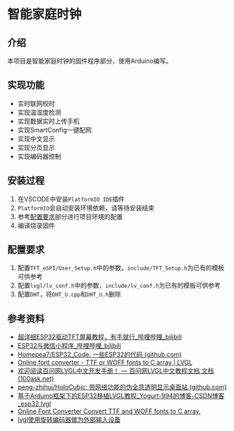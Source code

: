 # 智能家庭时钟

## 介绍

本项目是智能家庭时钟的固件程序部分，使用Arduino编写。

## 实现功能

- 实时联网校时
- 实现温湿度检测
- 实现数据实时上传手机
- 实现SmartConfig一键配网
- 实现中文显示
- 实现分页显示
- 实现编码器控制

## 安装过程

1. 在VSCODE中安装`PlatformIO IDE`插件
2. `PlatformIO`会自动安装环境依赖，请等待安装结束
3. 参考[配置要求](#配置要求)部分进行项目环境的配置
4. 编译烧录固件

## 配置要求
1. 配置`TFT_eSPI/User_Setup.h`中的参数，`include/TFT_Setup.h`为已有的模板可供参考
2. 配置`lvgl/lv_conf.h`中的参数，`include/lv_conf.h`为已有的模板可供参考
3. 配置`DHT`，将`DHT_U.cpp`和`DHT_U.h`删除

## 参考资料
- [超详细ESP32驱动TFT屏幕教程，有手就行_哔哩哔哩_bilibili](https://www.bilibili.com/video/BV1Q24y1d7f6/?vd_source=653c32e1b9068b6dc916bedc5c6c2c7d)
- [ESP32与微信小程序_哔哩哔哩_bilibili](https://www.bilibili.com/video/BV1tv411w74d/?p=10&spm_id_from=333.880.my_history.page.click&vd_source=653c32e1b9068b6dc916bedc5c6c2c7d)
- [Homepea7/ESP32_Code: 一些ESP32的代码 (github.com)](https://github.com/Homepea7/ESP32_Code)
- [Online font converter - TTF or WOFF fonts to C array | LVGL](https://lvgl.io/tools/fontconverter)
- [欢迎阅读百问网LVGL中文开发手册！ — 百问网LVGL中文教程文档 文档 (100ask.net)](http://lvgl.100ask.net/8.2/index.html)
- [peng-zhihui/HoloCubic: 带网络功能的伪全息透明显示桌面站 (github.com)](https://github.com/peng-zhihui/HoloCubic)
- [基于Arduino框架下的ESP32移植LVGL教程_Yogurt-994的博客-CSDN博客_esp32 lvgl](https://blog.csdn.net/qq_52619462/article/details/128294156)
- [Online Font Converter Convert TTF and WOFF fonts to C array.](https://lvgl.io/tools/fontconverter)
- [lvgl使用旋转编码器做为外部输入设备](https://blog.csdn.net/wojueburenshu/article/details/123033471)